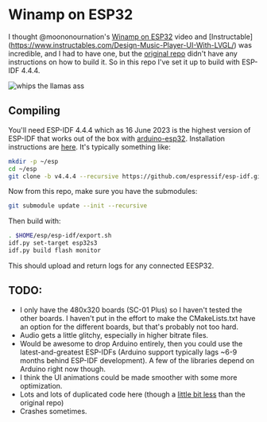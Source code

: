 # Winamp on ESP32

I thought @moononournation's [Winamp on ESP32](https://www.youtube.com/watch?v=CRNgICzIGy0) video and [Instructable]
(https://www.instructables.com/Design-Music-Player-UI-With-LVGL/) was incredible, and I had to have one, but the [original repo](https://github.com/moononournation/LVGL_Music_Player) didn't have any instructions on how to build it. So in this repo I've set it up to build with ESP-IDF 4.4.4.

![whips the llamas ass](https://github.com/johnboiles/Esp32Winamp/assets/218876/2f1f8aeb-df2b-4bf0-a11b-cece9676c01b)

## Compiling

You'll need ESP-IDF 4.4.4 which as 16 June 2023 is the highest version of ESP-IDF that works out of the box with [arduino-esp32](https://github.com/espressif/arduino-esp32). Installation instructions are [here](https://docs.espressif.com/projects/esp-idf/en/v4.4.4/esp32/get-started/index.html#step-1-install-prerequisites). It's typically something like:

```bash
mkdir -p ~/esp
cd ~/esp
git clone -b v4.4.4 --recursive https://github.com/espressif/esp-idf.git
```

Now from this repo, make sure you have the submodules:

```bash
git submodule update --init --recursive
```

Then build with:

```bash
. $HOME/esp/esp-idf/export.sh
idf.py set-target esp32s3
idf.py build flash monitor
```

This should upload and return logs for any connected EESP32.

## TODO:

* I only have the 480x320 boards (SC-01 Plus) so I haven't tested the other boards. I haven't put in the effort to make the CMakeLists.txt have an option for the different boards, but that's probably not too hard.
* Audio gets a little glitchy, especially in higher bitrate files.
* Would be awesome to drop Arduino entirely, then you could use the latest-and-greatest ESP-IDFs (Arduino support typically lags ~6-9 months behind ESP-IDF development). A few of the libraries depend on Arduino right now though.
* I think the UI animations could be made smoother with some more optimization.
* Lots and lots of duplicated code here (though a [little bit less]([url](https://github.com/johnboiles/Esp32Winamp/commit/f6fd588819d5bfc1121fb7f245ccda19dd586333)) than the original repo)
* Crashes sometimes.
